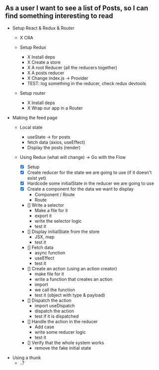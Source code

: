 ## As a user I want to see a list of Posts, so I can find something interesting to read

- Setup React & Redux & Router

  - X CRA

  - Setup Redux

    - X Install deps
    - X Create a store
    - X A root Reducer (all the reducers together)
    - X A posts reducer
    - X Change index.js -> Provider
    - TEST: log something in the reducer, check redux devtools

  - Setup router

    - X Install deps
    - X Wrap our app in a Router

- Making the feed page

  - Local state

    - useState -> for posts
    - fetch data (axios, useEffect)
    - Display the posts (render)

  - Using Redux (what will change) -> Go with the Flow

    - [x] Setup
    - [x] Create reducer for the state we are going to use (if it doesn't exist yet)
    - [x] Hardcode some initialState in the reducer we are going to use
    - [x] Create a component for the data we want to display
      - Component / Route
      - Route
    - [] Write a selector
      - Make a file for it
      - export it
      - write the selector logic
      - test it
    - [] Display initialState from the store
      - JSX, map
      - test it
    - [] Fetch data
      - async function
      - useEffect
      - test it
    - [] Create an action (using an action creator)
      - make file for it
      - write a function that creates an action
      - import
      - we call the function
      - test it (object with type & payload)
    - [] Dispatch the action
      - import useDispatch
      - dispatch the action
      - test if it is dispatched
    - [] Handle the action in the reducer
      - Add case
      - write some reducer logic
      - test it
    - [] Verify that the whole system works
      - remove the fake initial state

* Using a thunk
  - ..?
